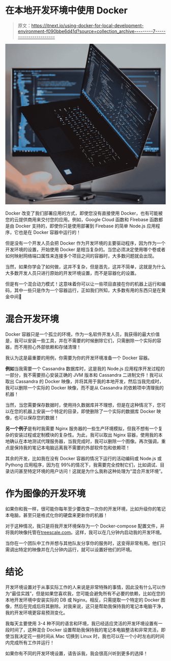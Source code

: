 # 在本地开发环境中使用 Docker

> 原文：<https://itnext.io/using-docker-for-local-development-environment-f090bbe6d41d?source=collection_archive---------7----------------------->

![](img/6aacfefa694f2d5d9d3ed7987e8f19dc.png)

Docker 改变了我们部署应用的方式，即使您没有直接使用 Docker，也有可能被您的云提供商用来交付您的应用。例如，Google Cloud 函数和 FIrebase 函数都是由 Docker 支持的，即使你只是使用部署到 Firebase 的简单 Node.js 应用程序，它也是在 Docker 容器中运行的！

但是没有一个开发人员会把 Docker 作为开发环境的主要驱动程序，因为作为一个开发环境的设置，开始使用 Docker 是相当复杂的。当您必须决定使用哪个卷或者如何映射网络端口属性来连接多个项目之间的容器时，大多数问题就会出现。

当然，如果你学会了如何做，这并不复杂，但是首先，这并不简单，这就是为什么大多数开发人员只进行原始的开发环境设置，而不是容器化的设置。

但是有一个混合动力模式！这意味着你可以让一些项目直接在你的机器上运行和编码，其中一些只是作为一个容器运行，正如我们所知，大多数有用的东西只是在黄金中间🙂

# 混合开发环境

Docker 容器只是一个孤立的环境，作为一名软件开发人员，我获得的最大价值是，我可以安装一些工具，并在不需要的时候删除它们，只需删除一个实际的容器，而不用担心外部依赖和存储清理！

我认为这是最重要的用例，你需要为你的开发环境准备一个 Docker 容器。

**例如**当我需要一个 Cassandra 数据库时，这是我的 Node.js 应用程序开发过程的一部分，我不需要担心安装正确的 JVM 版本和 Cassandra 二进制文件！我可以取出 Cassandra 的 Docker 映像，并将其用于我的本地开发，然后当我完成时，我可以删除一个实际的 Docker 映像，而不是从 Cassandra 的依赖项中清理我的机器！

当然，当您需要保存数据时，使用持久数据库并不理想，但是在这种情况下，您可以在您的机器上安装一个特定的目录，即使删除了一个实际的数据库 Docker 映像，也可以保存您的数据！

**另一个例子**是有时我需要 Nginx 服务器的一些生产环境模拟，但我不想有一个复杂的安装过程或定制模块的复杂性。为此，我可以取出 Nginx 容器，使用我的本地确认在本地测试代理服务器，当我完成时，我可以删除一个图像。再次强调，重点是保持我的笔记本电脑远离我不需要的外部软件包和依赖项！

其余的开发，比如我在没有 Docker 容器的情况下运行的活动编码或 Node.js 或 Pythong 应用程序，因为在 99%的情况下，我需要完全控制它们，比如调试、目录访问甚至特定环境的用户访问！这就是为什么我称这种处理为“混合开发环境”。

# 作为图像的开发环境

如果你和我一样，很可能你每年至少要改变一次你的开发环境，比如升级你的笔记本电脑，甚至只是格式化你的硬盘来更新你的机器！

对于这种情况，我只是将我开发环境保存为一个 Docker-compose 配置文件，并将我的映像托管在[treescale.com](https://treescale.com)。这样，我可以在几分钟内启动我的开发环境。

当你在一个团队中工作并想与其他队友分享你的服务时，这变得非常有用。他们只需调出特定的映像并在几分钟内运行，就可以设置好他们的环境。

# 结论

开发环境设置对于从事实际工作的人来说是非常特殊的事情，因此没有什么可以作为“最佳实践”，但是如果您喜欢我，您可能会避免所有不必要的依赖，比如在您的本地开发环境中安装实际的 DB 或 Nginx。相反，只需提取一个特定的 Docker 图像，然后在完成后将其删除。对我来说，这只是帮助我保持我的笔记本电脑干净，我的开发环境更容易预测变化。

我每天主要使用 3-4 种不同的语言和环境，我已经适应灵活的开发环境设置有一段时间了，这种混合 Docker 设置帮助我保持我的笔记本电脑整洁和非常灵活，即使当我决定花一些时间从 Mac 切换到 Linux 时，我也可以在一个小时左右的时间内完成所有工作并运行！

如果你有不同的开发环境设置，请告诉我，我会很高兴听到更多的选择！